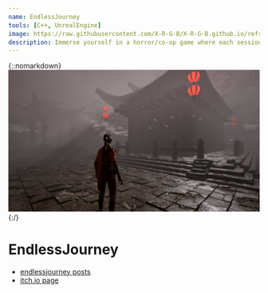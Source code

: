 ```yaml
---
name: EndlessJourney
tools: [C++, UnrealEngine]
image: https://raw.githubusercontent.com/X-R-G-B/X-R-G-B.github.io/refs/heads/main/__assets/endless_journey.png
description: Immerse yourself in a horror/co-op game where each session is a unique experience.
---
```


{::nomarkdown}<img src="https://raw.githubusercontent.com/X-R-G-B/X-R-G-B.github.io/refs/heads/main/__assets/_projects/EndlessJourney/banner.png">{:/}

# EndlessJourney

- [endlessjourney posts](https://x-r-g-b.github.io/blog/tags#endlessjourney)
- [itch.io page](https://xlrgb.itch.io/endless-journey)
